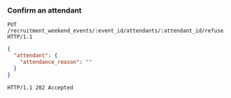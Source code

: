 ### Confirm an attendant

```http
PUT /recruitment_weekend_events/:event_id/attendants/:attendant_id/refuse HTTP/1.1
```

```json
{
  "attendant": {
    "attendance_reason": ""
  }
}
```


```http
HTTP/1.1 202 Accepted
```
